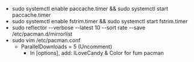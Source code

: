 * sudo systemctl enable paccache.timer && sudo systemctl start paccache.timer
* sudo systemctl enable fstrim.timer && sudo systemctl start fstrim.timer
* sudo reflector --verbose --latest 10 --sort rate --save /etc/pacman.d/mirrorlist
* sudo vim /etc/pacman.conf
  * ParallelDownloads = 5 (Uncomment)
    * In [options], add: ILoveCandy & Color for fum pacman 
